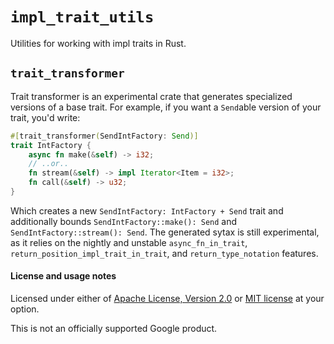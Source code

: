 # `impl_trait_utils`

Utilities for working with impl traits in Rust.

## `trait_transformer`

Trait transformer is an experimental crate that generates specialized versions of a base trait. For example, if you want a `Send`able version of your trait, you'd write:

```rust
#[trait_transformer(SendIntFactory: Send)]
trait IntFactory {
    async fn make(&self) -> i32;
    // ..or..
    fn stream(&self) -> impl Iterator<Item = i32>;
    fn call(&self) -> u32;
}
```

Which creates a new `SendIntFactory: IntFactory + Send` trait and additionally bounds `SendIntFactory::make(): Send` and `SendIntFactory::stream(): Send`. The generated sytax is still experimental, as it relies on the nightly and unstable `async_fn_in_trait`, `return_position_impl_trait_in_trait`, and `return_type_notation` features.

#### License and usage notes

Licensed under either of [Apache License, Version 2.0](LICENSE-APACHE) or
[MIT license](LICENSE-MIT) at your option.

This is not an officially supported Google product.
